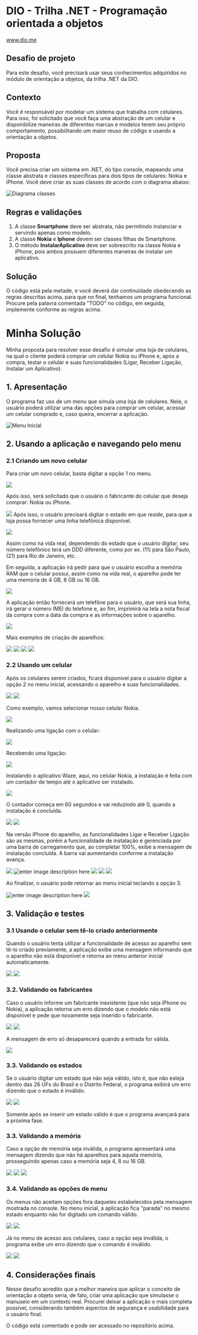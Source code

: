 # DIO - Trilha .NET - Programação orientada a objetos
www.dio.me

## Desafio de projeto
Para este desafio, você precisará usar seus conhecimentos adquiridos no módulo de orientação a objetos, da trilha .NET da DIO.

## Contexto
Você é responsável por modelar um sistema que trabalha com celulares. Para isso, foi solicitado que você faça uma abstração de um celular e disponibilize maneiras de diferentes marcas e modelos terem seu próprio comportamento, possibilitando um maior reuso de código e usando a orientação a objetos.

## Proposta
Você precisa criar um sistema em .NET, do tipo console, mapeando uma classe abstrata e classes específicas para dois tipos de celulares: Nokia e iPhone. 
Você deve criar as suas classes de acordo com o diagrama abaixo:

![Diagrama classes](Imagens/diagrama.png)

## Regras e validações
1. A classe **Smartphone** deve ser abstrata, não permitindo instanciar e servindo apenas como modelo.
2. A classe **Nokia** e **Iphone** devem ser classes filhas de Smartphone.
3. O método **InstalarAplicativo** deve ser sobrescrito na classe Nokia e iPhone, pois ambos possuem diferentes maneiras de instalar um aplicativo.

## Solução
O código está pela metade, e você deverá dar continuidade obedecendo as regras descritas acima, para que no final, tenhamos um programa funcional. Procure pela palavra comentada "TODO" no código, em seguida, implemente conforme as regras acima.


# Minha Solução
Minha proposta para resolver esse desafio é simular uma loja de celulares, na qual o cliente poderá comprar um celular Nokia ou iPhone e, após a compra, testar o celular e suas funcionalidades (Ligar, Receber Ligação, Instalar um Aplicativo).

## 1. Apresentação
O programa faz uso de um menu que simula uma loja de celulares. Nele, o usuário poderá utilizar uma das opções para comprar um celular, acessar um celular comprado e, caso queira, encerrar a aplicação.

![Menu Inicial](https://imgur.com/HiPCuxq.png)

## 2. Usando a aplicação e navegando pelo menu
### 2.1 Criando um novo celular
Para criar um novo celular, basta digitar a opção 1 no menu.

![](https://imgur.com/D9tkmp7.png)

Após isso, será solicitado que o usuário o fabricante do celular que deseja comprar: Nokia ou iPhone.

![](https://imgur.com/L7ADZcC.png)
Após isso, o usuário precisará digitar o estado em que reside, para que a loja possa fornecer uma linha telefônica disponível.

![](https://imgur.com/ojha5Rl.png)

Assim como na vida real, dependendo do estado que o usuário digitar, seu número telefônico terá um DDD diferente, como por ex. (11) para São Paulo, (21) para Rio de Janeiro, etc.

Em seguida, a aplicação irá pedir para que o usuário escolha a memória RAM que o celular possui, assim como na vida real, o aparelho pode ter uma memória de 4 GB, 8 GB ou 16 GB.

![](https://imgur.com/vBsfHUL.png)

A aplicação então fornecerá um telefône para o usuário, que será sua linha, irá gerar o número IMEI do telefone e, ao fim, imprimirá na tela a nota fiscal da compra com a data da compra e as informações sobre o aparelho.

![](https://imgur.com/UIjqFJi.png)

Mais exemplos de criação de aparelhos:

![](https://imgur.com/ZSYmYVA.png)
![](https://imgur.com/DqqXJIt.png)
![](https://imgur.com/gPmTUhl.png)
![](https://imgur.com/DhHcLqL.png)


### 2.2 Usando um celular
Após os celulares serem criados, ficará disponível para o usuário digitar a opção 2 no menu inicial, acessando o aparelho e suas funcionalidades.

![](https://imgur.com/NkSU20B.png)
![](https://imgur.com/E2yVvxS.png)

Como exemplo, vamos selecionar nosso celular Nokia.

![](https://imgur.com/hCrnPHC.png)

Realizando uma ligação com o celular:

![](https://imgur.com/KbmaOGh.png)

Recebendo uma ligação:

![](https://imgur.com/0odQcJ4.png)

Instalando o aplicativo Waze, aqui, no celular Nokia, a instalação é feita com um contador de tempo até o aplicativo ser instalado.

![](https://imgur.com/3i0tpl6.png)

O contador começa em 60 segundos e vai reduzindo até 0, quando a instalação é concluída.


![](https://imgur.com/IqaeK5a.png)
![](https://imgur.com/B3WpJwm.png)

Na versão iPhone do aparelho, as funcionalidades Ligar e Receber Ligação são as mesmas, porém a funcionalidade de instalação é gerenciada por uma barra de carregamento que, ao completar 100%, exibe a mensagem de instalação concluída. A barra vai aumentando conforme a instalação avança.


![](https://imgur.com/Sdnh9Pm.png)
![enter image description here](https://imgur.com/iVtMaEt.png)
![](https://imgur.com/xlANdad.png)
![](https://imgur.com/naUx2cm.png)
![](https://imgur.com/fDGEsht.png)

Ao finalizar, o usuário pode retornar ao menu inicial teclando a opção 3.

![enter image description here](https://imgur.com/Zq4Ln6j.png)
![](https://imgur.com/BnUqDJ7.png)


## 3. Validação e testes
### 3.1 Usando o celular sem tê-lo criado anteriormente
Quando o usuário tenta utilizar a funcionalidade de acesso ao aparelho sem tê-lo criado previamente, a aplicação exibe uma mensagem informando que o aparelho não está disponível e retorna ao menu anterior inicial automaticamente.

![](https://imgur.com/0uQ35Au.png)
![](https://imgur.com/xjMnA7X.png)

### 3.2. Validando os fabricantes
Caso o usuário informe um fabricante inexistente (que não seja iPhone ou Nokia), a aplicação retorna um erro dizendo que o modelo não está disponível e pede que novamente seja inserido o fabricante.

![](https://imgur.com/NxWWZcC.png)
![](https://imgur.com/wmPz0zy.png)

A mensagem de erro só desaparecerá quando a entrada for válida.

![](https://imgur.com/HqZ2g6m.png)

### 3.3. Validando os estados
Se o usuário digitar um estado que não seja válido, isto é, que não esteja dentro das 26 UFs do Brasil e o Distrito Federal, o programa exibirá um erro dizendo que o estado é inválido.

![](https://imgur.com/6HQ3eGQ.png)
![](https://imgur.com/zL5kor2.png)

Somente após se inserir um estado válido é que o programa avançará para a próxima fase.
### 3.3. Validando a memória
Caso a opção de memória seja inválida, o programa apresentará uma mensagem dizendo que não há aparelhos para aquela memória, prosseguindo apenas caso a memória seja 4, 8 ou 16 GB.

![](https://imgur.com/d6YkqH3.png)
![](https://imgur.com/TSnCBon.png)
![](https://imgur.com/2YnQipZ.png)

### 3.4. Validando as opções de menu
Os menus não aceitam opções fora daqueles estabelecidos pela mensagem mostrada no console. No menu inicial, a aplicação fica "parada" no mesmo estado enquanto não for digitado um comando válido.

![](https://imgur.com/tXMW3FA.png)
![](https://imgur.com/fVZgWZo.png)

Já no menu de acesso aos celulares, caso a opção seja inválida, o programa exibe um erro dizendo que o comando é inválido.

![](https://imgur.com/kGTApuP.png)
![](https://imgur.com/c0HoGUt.png)

## 4. Considerações finais
Nesse desafio acredito que a melhor maneira que aplicar o conceito de orientação a objeto seria, de fato, criar uma aplicação que simulasse o manuseio em um contexto real. Procurei deixar a aplicação o mais completa possível, considerando também aspectos de segurança e usabilidade para o usuário final. 

O código está comentado e pode ser acessado no repositório acima.
